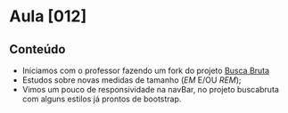 # Aula [012]

## Conteúdo

- Iniciamos com o professor fazendo um fork do projeto [Busca Bruta](https://github.com/italoadler/buscabruta)
- Estudos sobre novas medidas de tamanho (*EM* E/OU *REM*);
- Vimos um pouco de responsividade na navBar, no projeto buscabruta com alguns estilos já prontos de bootstrap.